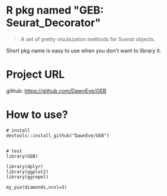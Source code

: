 # R pkg named "GEB: Seurat_Decorator"

>  A set of pretty visulazation methods for Suerat objects.

Short pkg name is easy to use when you don't want to library it.


# Project URL

github: https://github.com/DawnEve/GEB





# How to use?

```
# install
devtools::install_github("DawnEve/GEB")


# test
library(GEB)

library(dplyr)
library(ggplot2)
library(ggrepel)

my_pie(diamonds,ncol=3)
```
